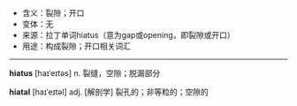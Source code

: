 - <span class="definition">含义：裂隙；开口</span>
- <span class="definition">变体：无</span>
- <span class="definition">来源：拉丁单词hiatus（意为gap或opening，即裂隙或开口）</span>
- <span class="definition">用途：构成裂隙；开口相关词汇</span>

---

<span class="vocabulary">**hiatus**</span> [haɪˈeɪtəs] n. 裂缝，空隙；脱漏部分

<span class="vocabulary">**hiatal**</span> [haɪˈeɪtəl] adj. [解剖学] 裂孔的；非等粒的；空隙的 

